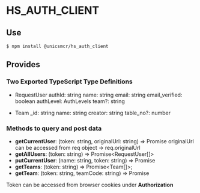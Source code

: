 # HS_AUTH_CLIENT

## Use
```
$ npm install @unicsmcr/hs_auth_client
```
## Provides
### Two Exported TypeScript Type Definitions

- RequestUser
  authId: string
  name: string
  email: string
  email_verified: boolean
  authLevel: AuthLevels
  team?: string

- Team
    _id: string
    name: string
    creator: string
    table_no?: number

### Methods to query and post data
- **getCurrentUser**: (token: string, originalUrl: string) => Promise<RequestUser>
    originalUrl can be accessed from req object -> req.originalUrl
- **getAllUsers**: (token: string) => Promise<RequestUser[]>
- **putCurrentUser**: (name: string, token: string) => Promise<void>
- **getTeams**: (token: string) => Promise<Team[]>;
- **getTeam**: (token: string, teamCode: string) => Promise<Team>

Token can be accessed from browser cookies under **Authorization**
